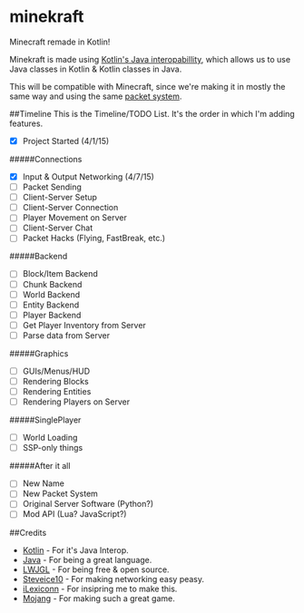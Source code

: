 # minekraft
Minecraft remade in Kotlin!

Minekraft is made using [Kotlin's Java interopabillity](http://kotlinlang.org/docs/reference/java-interop.html), which allows us to use Java classes in Kotlin & Kotlin classes in Java.

This will be compatible with Minecraft, since we're making it in mostly the same way and using the same [packet system](http://wiki.vg).

##Timeline
This is the Timeline/TODO List. It's the order in which I'm adding features.

- [x] Project Started (4/1/15)

#####Connections
- [x] Input & Output Networking  (4/7/15)
- [ ] Packet Sending
- [ ] Client-Server Setup
- [ ] Client-Server Connection
- [ ] Player Movement on Server
- [ ] Client-Server Chat
- [ ] Packet Hacks (Flying, FastBreak, etc.)

#####Backend
- [ ] Block/Item Backend
- [ ] Chunk Backend
- [ ] World Backend
- [ ] Entity Backend
- [ ] Player Backend
- [ ] Get Player Inventory from Server
- [ ] Parse data from Server

#####Graphics
- [ ] GUIs/Menus/HUD
- [ ] Rendering Blocks
- [ ] Rendering Entities
- [ ] Rendering Players on Server

#####SinglePlayer
- [ ] World Loading
- [ ] SSP-only things

#####After it all
- [ ] New Name
- [ ] New Packet System
- [ ] Original Server Software (Python?)
- [ ] Mod API (Lua? JavaScript?)

##Credits
* [Kotlin](https://github.com/JetBrains/Kotlin) - For it's Java Interop.
* [Java](https://www.java.com/) - For being a great language.
* [LWJGL](https://github.com/LWJGL/lwjgl3) - For being free & open source.
* [Steveice10](https://github.com/Steveice10/MCProtocolLib) - For making networking easy peasy.
* [iLexiconn](https://github.com/ilexiconn) - For insipring me to make this.
* [Mojang](https://mojang.com) - For making such a great game.
